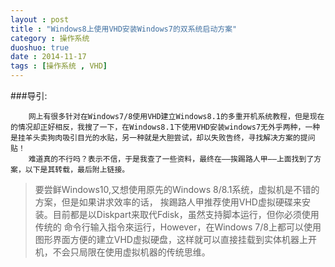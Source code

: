 ```yaml
---
layout : post
title : "Windows8上使用VHD安装Windows7的双系统启动方案"
category : 操作系统
duoshuo: true
date : 2014-11-17
tags : [操作系统 , VHD]
---
```


###导引:

		网上有很多针对在Windows7/8使用VHD建立Windows8.1的多重开机系统教程，但是现在的情况却正好相反，我搜了一下，在Windows8.1下使用VHD安装windows7无外乎两种，一种是挂羊头卖狗肉吸引目光的水贴，另一种就是大胆尝试，却以失败告终，寻找解决方案的提问贴！
		难道真的不行吗？表示不信，于是我查了一些资料，最终在——挨踢路人甲——上面找到了方案，以下是其转载，最后附上链接。

<!-- more -->

>要尝鲜Windows10,又想使用原先的Windows 8/8.1系统，虚拟机是不错的方案，但是如果讲求效率的话，
>挨踢路人甲推荐使用VHD虚拟硬碟来安装。目前都是以Diskpart来取代Fdisk，虽然支持脚本运行，但你必须使用传统的
>命令行输入指令來运行，However，在Windows 7/8上都可以使用图形界面方便的建立VHD虚拟硬盘，这样就可以直接挂载到实体机器上开机，不会只局限在使用虚拟机器的传统思维。
